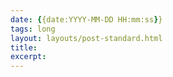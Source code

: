 ```yaml
---
date: {{date:YYYY-MM-DD HH:mm:ss}}
tags: long
layout: layouts/post-standard.html
title: 
excerpt: 
---
```

